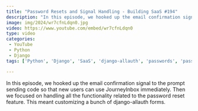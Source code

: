 ```yaml
---
title: "Password Resets and Signal Handling - Building SaaS #194"
description: "In this episode, we hooked up the email confirmation signal to the prompt sending code so that new users can use JourneyInbox immediately. Then we focused on handling all the functionality related to the password reset feature. This meant customizing a bunch of django-allauth forms."
image: img/2024/wr7cfnLdqn0.jpg
video: https://www.youtube.com/embed/wr7cfnLdqn0
type: video
categories:
 - YouTube
 - Python
 - Django
tags: ['Python', 'Django', 'SaaS', 'django-allauth', 'passwords', 'password reset', 'templates']

---
```


In this episode, we hooked up the email confirmation signal to the prompt sending code so that new users can use JourneyInbox immediately. Then we focused on handling all the functionality related to the password reset feature. This meant customizing a bunch of django-allauth forms.
